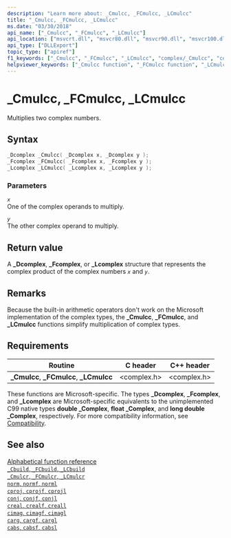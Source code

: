 ```yaml
---
description: "Learn more about: _Cmulcc, _FCmulcc, _LCmulcc"
title: "_Cmulcc, _FCmulcc, _LCmulcc"
ms.date: "03/30/2018"
api_name: ["_Cmulcc", "_FCmulcc", "_LCmulcc"]
api_location: ["msvcrt.dll", "msvcr80.dll", "msvcr90.dll", "msvcr100.dll", "msvcr100_clr0400.dll", "msvcr110.dll", "msvcr110_clr0400.dll", "msvcr120.dll", "msvcr120_clr0400.dll", "ucrtbase.dll", "api-ms-win-crt-math-l1-1-0.dll"]
api_type: ["DLLExport"]
topic_type: ["apiref"]
f1_keywords: ["_Cmulcc", "_FCmulcc", "_LCmulcc", "complex/_Cmulcc", "complex/_FCmulcc", "complex/_LCmulcc"]
helpviewer_keywords: ["_Cmulcc function", "_FCmulcc function", "_LCmulcc function"]
---
```

# _Cmulcc, _FCmulcc, _LCmulcc

Multiplies two complex numbers.

## Syntax

```C
_Dcomplex _Cmulcc( _Dcomplex x, _Dcomplex y );
_Fcomplex _FCmulcc( _Fcomplex x, _Fcomplex y );
_Lcomplex _LCmulcc( _Lcomplex x, _Lcomplex y );
```

### Parameters

*`x`*\
One of the complex operands to multiply.

*`y`*\
The other complex operand to multiply.

## Return value

A **_Dcomplex**, **_Fcomplex**, or **_Lcomplex** structure that represents the complex product of the complex numbers *`x`* and *`y`*.

## Remarks

Because the built-in arithmetic operators don't work on the Microsoft implementation of the complex types, the **_Cmulcc**, **_FCmulcc**, and **_LCmulcc** functions simplify multiplication of complex types.

## Requirements

|Routine|C header|C++ header|
|-------------|--------------|------------------|
|**_Cmulcc**, **_FCmulcc**, **_LCmulcc**|\<complex.h>|\<complex.h>|

These functions are Microsoft-specific. The types **_Dcomplex**, **_Fcomplex**, and **_Lcomplex** are Microsoft-specific equivalents to the unimplemented C99 native types **double _Complex**, **float _Complex**, and **long double _Complex**, respectively. For more compatibility information, see [Compatibility](../compatibility.md).

## See also

[Alphabetical function reference](crt-alphabetical-function-reference.md)\
[`_Cbuild`, `_FCbuild`, `_LCbuild`](cbuild-fcbuild-lcbuild.md)\
[`_Cmulcr`, `_FCmulcr`, `_LCmulcr`](cmulcr-fcmulcr-lcmulcr.md)\
[`norm`, `normf`, `norml`](norm-normf-norml1.md)\
[`cproj`, `cprojf`, `cprojl`](cproj-cprojf-cprojl.md)\
[`conj`, `conjf`, `conjl`](conj-conjf-conjl.md)\
[`creal`, `crealf`, `creall`](creal-crealf-creall.md)\
[`cimag`, `cimagf`, `cimagl`](cimag-cimagf-cimagl.md)\
[`carg`, `cargf`, `cargl`](carg-cargf-cargl.md)\
[`cabs`, `cabsf`, `cabsl`](cabs-cabsf-cabsl.md)

